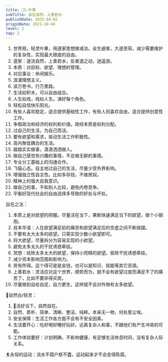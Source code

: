 ```yaml
---
title: 🎨3.叶果
subTitle: 自在自然，上善若水
publishDate: 2025-04-02
originDate: 2021-10-04
level: 2
top: 2
---
```


1. 世界观，轻灵叶果，用道家思想做减法。全生避害，大道至简，减少需要维护的复杂性，实现最大限度的自由。
2. 道家：道法自然，上善若水，反者道之动，逍遥游。
3. 本质：对目标、欲望、理想的管理。
4. 对应事业：休闲娱乐。
5. 浪漫理想主义。
6. 读万卷书，行万里路。
7. 生活如积木，可以自由组合。
8. 人生如戏，戏如人生。演好每个角色。
9. 轻松自信快乐阳光。
10. 有些人喜欢稳定，适合提供基础性工作，有些人则喜欢自由，适合提供创意性工作。
11. 争取政治和经济的权利和价值。政经本质是权利分配。
12. 过自己的生活，为自己而活。
13. 要有欲望和需求，驱动生活工作积极性。
14. 高内聚低耦合的生活。
15. 踏踏实实做事，潇潇洒洒做人。
16. 做自己感觉有兴趣的事情，不总做无聊的事情。
17. 专业分工基础上的沟通合作。
18. 飞猫心态。自主地过自己的生活，尽量少受外界影响。
19. 增强独立性自主性。比如多存钱，不做房奴。
20. 精神上的强大自我意识。
21. 做自己的事，不和别人比较，避免内卷竞争。
22. 平衡好现代社会的自由选择多导致的好处与坏处。

自在之法：
1. 本质上是对欲望的把握。尽量活在当下，果断快速满足当下的欲望，做个小钢炮。
2. 叔本华语：人在欲望满足前的痛苦和欲望满足后的空虚之间不断摇摆。
3. 不要有太大太多的欲望。只需实现少数小欲望即可。
4. 将大欲望，尽量拆分为容易实现的小欲望。
5. 避免太多太久的干扰诱惑牵挂。
6. 冥想：祛除太多太大的欲望，保持小而精的欲望。驱除干扰诱惑牵挂。
7. 减少资本影响范围和影响力。
8. 劳有所得。这个得可是是金钱，也可以是知识、技能等其它资源。
9. 上善若水：灵活应对这个世界，顺势而为，就不会有欲望过度而满足不了的痛苦了，比如不要非得买房。
10. 尽量做到自给自足，自力更生，这样就不会对外物有太多欲望。


🥚自然白/轻灵：
1. 🐼活好当下，自然自在。
2. 自然、质朴、简单、清晰、整洁、纯粹。本来无一物，何处惹尘埃。
3. 安全保障：生活工作各方面不会有不安全因素。
4. 生活要开心：吃好喝好睡好玩好。远离复杂人和事，不跟他们有产生冲突的可能。
5. 工作体验要好：计划明确，不影响健康，有足够生活休息时间，没有复杂人际关系。

🏄永恒的运动：流水不腐户枢不蠹，运动起来才不会变得陈腐。
